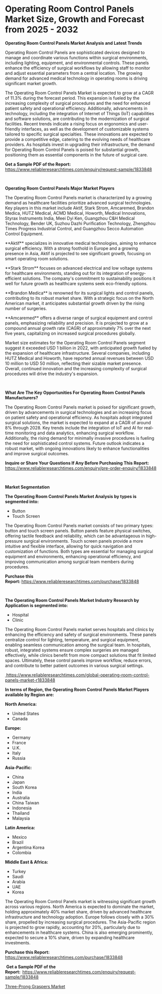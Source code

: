 <p><h1>Operating Room Control Panels Market Size, Growth and Forecast from 2025 - 2032</h1></p><p><strong>Operating Room Control Panels Market Analysis and Latest Trends</strong></p>
<p><p>Operating Room Control Panels are sophisticated devices designed to manage and coordinate various functions within surgical environments, including lighting, equipment, and environmental controls. These panels enhance the efficiency of surgical workflows by allowing staff to monitor and adjust essential parameters from a central location. The growing demand for advanced medical technology in operating rooms is driving significant market growth.</p><p>The Operating Room Control Panels Market is expected to grow at a CAGR of 11.3% during the forecast period. This expansion is fueled by the increasing complexity of surgical procedures and the need for enhanced patient safety and operational efficiency. Additionally, advancements in technology, including the integration of Internet of Things (IoT) capabilities and software solutions, are contributing to the modernization of surgical facilities. Recent trends indicate a rising focus on ergonomics and user-friendly interfaces, as well as the development of customizable systems tailored to specific surgical specialties. These innovations are expected to provide a competitive edge, catering to the evolving needs of healthcare providers. As hospitals invest in upgrading their infrastructure, the demand for Operating Room Control Panels is poised for substantial growth, positioning them as essential components in the future of surgical care.</p></p>
<p><strong>Get a Sample PDF of the Report:&nbsp;</strong> <a href="https://www.reliableresearchtimes.com/enquiry/request-sample/1833848?utm_campaign=2200&utm_medium=2&utm_source=Github&utm_content=ia&utm_term=26032025&utm_id=operating-room-control-panels">https://www.reliableresearchtimes.com/enquiry/request-sample/1833848</a></p>
<p>&nbsp;</p>
<p><strong>Operating Room Control Panels Major Market Players</strong></p>
<p><p>The Operating Room Control Panels market is characterized by a growing demand as healthcare facilities prioritize advanced surgical technologies. Key players in this market include Aktif, Stark Strom, Amcaremed, Brandon Medica, HUTZ Medical, ACMD Medical, Howorth, Medical Innovations, Styrax Instruments India, Meei Dyi Ken, Guangzhou C&H Medical Technology, Bender UK, Suzhou Dazhi Purification Technology, Zhengzhou Times Progress Industrial Control, and Guangzhou Secco Automation Control Equipment.</p><p>**Aktif** specializes in innovative medical technologies, aiming to enhance surgical efficiency. With a strong foothold in Europe and a growing presence in Asia, Aktif is projected to see significant growth, focusing on smart operating room solutions.</p><p>**Stark Strom** focuses on advanced electrical and low voltage systems for healthcare environments, standing out for its integration of energy-efficient solutions. The company's commitment to sustainability positions it well for future growth as healthcare systems seek eco-friendly options.</p><p>**Brandon Medica** is renowned for its surgical lights and control panels, contributing to its robust market share. With a strategic focus on the North American market, it anticipates substantial growth driven by the rising number of surgeries.</p><p>**Amcaremed** offers a diverse range of surgical equipment and control panels, emphasizing reliability and precision. It is projected to grow at a compound annual growth rate (CAGR) of approximately 7% over the next five years, capitalizing on increased surgical procedures globally.</p><p>Market size estimates for the Operating Room Control Panels segment suggest it exceeded USD 1 billion in 2022, with anticipated growth fueled by the expansion of healthcare infrastructure. Several companies, including HUTZ Medical and Howorth, have reported annual revenues between USD 10 million to USD 50 million, reflecting their sizable market presence. Overall, continued innovation and the increasing complexity of surgical procedures will drive the industry's expansion.</p></p>
<p>&nbsp;</p>
<p><strong>What Are The Key Opportunities For Operating Room Control Panels Manufacturers?</strong></p>
<p><p>The Operating Room Control Panels market is poised for significant growth, driven by advancements in surgical technologies and an increasing focus on patient safety and operational efficiency. As hospitals adopt integrated surgical solutions, the market is expected to expand at a CAGR of around 8% through 2028. Key trends include the integration of IoT and AI for real-time monitoring and data analytics, enhancing surgical workflow. Additionally, the rising demand for minimally invasive procedures is fueling the need for sophisticated control systems. Future outlook indicates a robust market, with ongoing innovations likely to enhance functionalities and improve surgical outcomes.</p></p>
<p><strong>Inquire or Share Your Questions If Any Before Purchasing This Report:</strong> <a href="https://www.reliableresearchtimes.com/enquiry/pre-order-enquiry/1833848?utm_campaign=2200&utm_medium=2&utm_source=Github&utm_content=ia&utm_term=26032025&utm_id=operating-room-control-panels">https://www.reliableresearchtimes.com/enquiry/pre-order-enquiry/1833848</a></p>
<p>&nbsp;</p>
<p><strong>Market Segmentation</strong></p>
<p><strong>The Operating Room Control Panels Market Analysis by types is segmented into:</strong></p>
<p><ul><li>Button</li><li>Touch Screen</li></ul></p>
<p><p>The Operating Room Control Panels market consists of two primary types: button and touch screen panels. Button panels feature physical switches, offering tactile feedback and reliability, which can be advantageous in high-pressure surgical environments. Touch screen panels provide a more intuitive and flexible interface, allowing for quick navigation and customization of functions. Both types are essential for managing surgical equipment and environments, enhancing operational efficiency, and improving communication among surgical team members during procedures.</p></p>
<p><strong>Purchase this Report:&nbsp;</strong><a href="https://www.reliableresearchtimes.com/purchase/1833848?utm_campaign=2200&utm_medium=2&utm_source=Github&utm_content=ia&utm_term=26032025&utm_id=operating-room-control-panels">https://www.reliableresearchtimes.com/purchase/1833848</a></p>
<p>&nbsp;</p>
<p><strong>The Operating Room Control Panels Market Industry Research by Application is segmented into:</strong></p>
<p><ul><li>Hospital</li><li>Clinic</li></ul></p>
<p><p>The Operating Room Control Panels market serves hospitals and clinics by enhancing the efficiency and safety of surgical environments. These panels centralize control for lighting, temperature, and surgical equipment, enabling seamless communication among the surgical team. In hospitals, robust, integrated systems ensure complex surgeries are managed effectively, while clinics benefit from more compact solutions that fit limited spaces. Ultimately, these control panels improve workflow, reduce errors, and contribute to better patient outcomes in various surgical settings.</p></p>
<p><a href="https://www.reliableresearchtimes.com/global-operating-room-control-panels-market-r1833848?utm_campaign=2200&utm_medium=2&utm_source=Github&utm_content=ia&utm_term=26032025&utm_id=operating-room-control-panels">&nbsp;https://www.reliableresearchtimes.com/global-operating-room-control-panels-market-r1833848</a></p>
<p><strong>In terms of Region, the Operating Room Control Panels Market Players available by Region are:</strong></p>
<p>
    <p> <strong> North America: </strong>
        <ul>
            <li>United States</li>
            <li>Canada</li>
        </ul>
        </p> 
    <p> <strong> Europe: </strong>
        <ul>
            <li>Germany</li>
            <li>France</li>
            <li>U.K.</li>
            <li>Italy</li>
            <li>Russia</li>
        </ul>
        </p> 
    <p> <strong> Asia-Pacific: </strong>
        <ul>
            <li>China</li>
            <li>Japan</li>
            <li>South Korea</li>
            <li>India</li>
            <li>Australia</li>
            <li>China Taiwan</li>
            <li>Indonesia</li>
            <li>Thailand</li>
            <li>Malaysia</li>
        </ul>
        </p> 
    <p> <strong> Latin America: </strong>
        <ul>
            <li>Mexico</li>
            <li>Brazil</li>
            <li>Argentina Korea</li>
            <li>Colombia</li>
        </ul>
        </p> 
    <p> <strong> Middle East & Africa: </strong>
        <ul>
            <li>Turkey</li>
            <li>Saudi</li>
            <li>Arabia</li>
            <li>UAE</li>
            <li>Korea</li>
        </ul>
    </p>
    </p>
<p><p>The Operating Room Control Panels market is witnessing significant growth across various regions. North America is expected to dominate the market, holding approximately 40% market share, driven by advanced healthcare infrastructure and technology adoption. Europe follows closely with a 30% share, propelled by increasing surgical procedures. The Asia-Pacific region is projected to grow rapidly, accounting for 20%, particularly due to enhancements in healthcare systems. China is also emerging prominently, expected to secure a 10% share, driven by expanding healthcare investments.</p></p>
<p><strong>Purchase this Report: </strong><a href="https://www.reliableresearchtimes.com/purchase/1833848?utm_campaign=2200&utm_medium=2&utm_source=Github&utm_content=ia&utm_term=26032025&utm_id=operating-room-control-panels">https://www.reliableresearchtimes.com/purchase/1833848</a></p>
<p>&nbsp;<strong>Get a Sample PDF of the Report:&nbsp;&nbsp;</strong><a href="https://www.reliableresearchtimes.com/enquiry/request-sample/1833848?utm_campaign=2200&utm_medium=2&utm_source=Github&utm_content=ia&utm_term=26032025&utm_id=operating-room-control-panels">https://www.reliableresearchtimes.com/enquiry/request-sample/1833848</a></p>
<p><strong></strong></p>
<p><p><a href="https://github.com/MonroeBullock54/Market-Research-Report-List-2/blob/main/three-prong-graspers-market.md?utm_campaign=2200&utm_medium=2&utm_source=Github&utm_content=ia&utm_term=26032025&utm_id=operating-room-control-panels">Three-Prong Graspers Market</a></p></p>